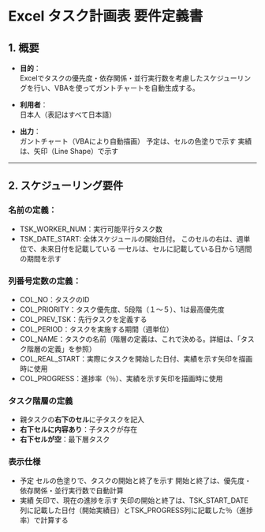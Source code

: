 # Excel タスク計画表 要件定義書

## 1. 概要

- **目的**：  
  Excelでタスクの優先度・依存関係・並行実行数を考慮したスケジューリングを行い、VBAを使ってガントチャートを自動生成する。

- **利用者**：  
  日本人（表記はすべて日本語）

- **出力**：  
  ガントチャート（VBAにより自動描画）
  予定は、セルの色塗りで示す
  実績は、矢印（Line Shape）で示す

---

## 2. スケジューリング要件

### **名前の定義**：  

- TSK_WORKER_NUM：実行可能平行タスク数
- TSK_DATE_START:
  全体スケジュールの開始日付。
  このセルの右は、週単位で、未来日付を記載している
  一セルは、セルに記載している日から1週間の期間を示す

### **列番号定数の定義**：  

- COL_NO：タスクのID
- COL_PRIORITY：タスク優先度、5段階（１～５）、1は最高優先度
- COL_PREV_TSK：先行タスクを定義する
- COL_PERIOD：タスクを実施する期間（週単位）
- COL_NAME：タスクの名前（階層の定義は、これで決める。詳細は、「タスク階層の定義」を参照）
- COL_REAL_START：実際にタスクを開始した日付、実績を示す矢印を描画時に使用
- COL_PROGRESS：進捗率（％）、実績を示す矢印を描画時に使用


### タスク階層の定義

- 親タスクの**右下のセル**に子タスクを記入
- **右下セルに内容あり**：子タスクが存在
- **右下セルが空**：最下層タスク


### 表示仕様

- 予定
  セルの色塗りで、タスクの開始と終了を示す
  開始と終了は、優先度・依存関係・並行実行数で自動計算
- 実績
  矢印で、現在の進捗を示す
  矢印の開始と終了は、TSK_START_DATE 列に記載した日付（開始実績日）とTSK_PROGRESS列に記載した％（進捗率）で計算する